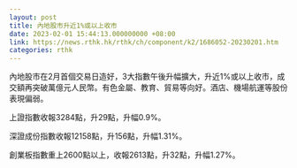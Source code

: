 ```yaml
---
layout: post
title: 內地股市升近1%或以上收市
date: 2023-02-01 15:44:13.000000000 +08:00
link: https://news.rthk.hk/rthk/ch/component/k2/1686052-20230201.htm
categories: rthk
---
```


內地股市在2月首個交易日造好，3大指數午後升幅擴大，升近1%或以上收市，成交額再突破萬億元人民幣。有色金屬、教育、貿易等向好。酒店、機場航運等股份表現偏弱。

上證指數收報3284點，升29點，升幅0.9%。

深證成份指數收報12158點，升156點，升幅1.31%。

創業板指數重上2600點以上，收報2613點，升32點，升幅1.27%。

